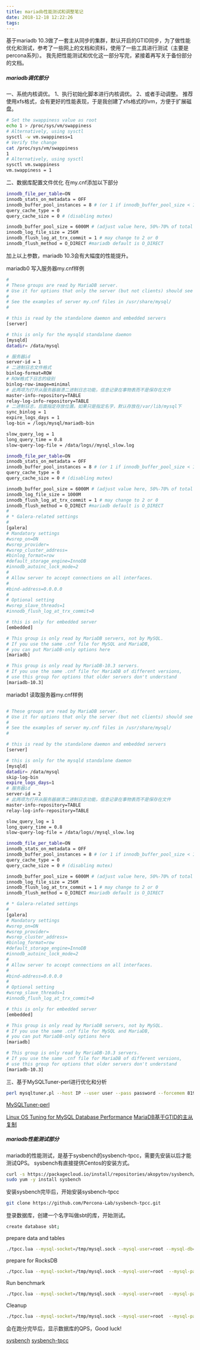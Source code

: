 ```yaml
---
title: mariadb性能测试和调整笔记
date: 2018-12-18 12:22:26
tags:
---
```

基于mariadb 10.3做了一套主从同步的集群，默认开启的GTID同步，为了做性能优化和测试，参考了一些网上的文档和资料，使用了一些工具进行测试（主要是percona系列）。
我先把性能测试和优化这一部分写完，紧接着再写关于备份部分的文档。

##### mariadb调优部分

一、系统内核调优。
1、执行初始化脚本进行内核调优。
2、或者手动调整。
推荐使用xfs格式，会有更好的性能表现，于是我创建了xfs格式的lvm，方便于扩展磁盘。

``` bash
# Set the swappiness value as root
echo 1 > /proc/sys/vm/swappiness
# Alternatively, using sysctl
sysctl -w vm.swappiness=1
# Verify the change
cat /proc/sys/vm/swappiness
1
# Alternatively, using sysctl
sysctl vm.swappiness
vm.swappiness = 1
```

二、数据库配置文件优化
在my.cnf添加以下部分

``` bash
innodb_file_per_table=ON
innodb_stats_on_metadata = OFF
innodb_buffer_pool_instances = 8 # (or 1 if innodb_buffer_pool_size < 1GB)
query_cache_type = 0
query_cache_size = 0 # (disabling mutex)

innodb_buffer_pool_size = 6000M # (adjust value here, 50%-70% of total RAM)
innodb_log_file_size = 256M
innodb_flush_log_at_trx_commit = 1 # may change to 2 or 0
innodb_flush_method = O_DIRECT #mariadb default is O_DIRECT
```

加上以上参数，mariadb 10.3会有大幅度的性能提升。

mariadb0 写入服务器my.cnf样例

``` bash
#
# These groups are read by MariaDB server.
# Use it for options that only the server (but not clients) should see
#
# See the examples of server my.cnf files in /usr/share/mysql/
#

# this is read by the standalone daemon and embedded servers
[server]

# this is only for the mysqld standalone daemon
[mysqld]
datadir= /data/mysql

# 服务器id
server-id = 1
# 二进制日志文件格式
binlog-format=ROW
# ROW格式下日志的级别
binlog-row-image=minimal
# 此两项为打开从服务器崩溃二进制日志功能，信息记录在事物表而不是保存在文件
master-info-repository=TABLE
relay-log-info-repository=TABLE
# 二进制日志，后面指定存放位置。如果只是指定名字，默认存放在/var/lib/mysql下
sync_binlog = 1
expire_logs_days = 1
log-bin = /logs/mysql/mariadb-bin

slow_query_log = 1
long_query_time = 0.8
slow-query-log-file = /data/logs//mysql_slow.log

innodb_file_per_table=ON
innodb_stats_on_metadata = OFF
innodb_buffer_pool_instances = 8 # (or 1 if innodb_buffer_pool_size < 1GB)
query_cache_type = 0
query_cache_size = 0 # (disabling mutex)

innodb_buffer_pool_size = 6000M # (adjust value here, 50%-70% of total RAM)
innodb_log_file_size = 1000M
innodb_flush_log_at_trx_commit = 1 # may change to 2 or 0
innodb_flush_method = O_DIRECT #mariadb default is O_DIRECT
#
# * Galera-related settings
#
[galera]
# Mandatory settings
#wsrep_on=ON
#wsrep_provider=
#wsrep_cluster_address=
#binlog_format=row
#default_storage_engine=InnoDB
#innodb_autoinc_lock_mode=2
#
# Allow server to accept connections on all interfaces.
#
#bind-address=0.0.0.0
#
# Optional setting
#wsrep_slave_threads=1
#innodb_flush_log_at_trx_commit=0

# this is only for embedded server
[embedded]

# This group is only read by MariaDB servers, not by MySQL.
# If you use the same .cnf file for MySQL and MariaDB,
# you can put MariaDB-only options here
[mariadb]

# This group is only read by MariaDB-10.3 servers.
# If you use the same .cnf file for MariaDB of different versions,
# use this group for options that older servers don't understand
[mariadb-10.3]
```

mariadb1 读取服务器my.cnf样例

``` bash

# These groups are read by MariaDB server.
# Use it for options that only the server (but not clients) should see
#
# See the examples of server my.cnf files in /usr/share/mysql/
#

# this is read by the standalone daemon and embedded servers
[server]

# this is only for the mysqld standalone daemon
[mysqld]
datadir= /data/mysql
skip-log-bin
expire_logs_days=1
# 服务器id
server-id = 2
# 此两项为打开从服务器崩溃二进制日志功能，信息记录在事物表而不是保存在文件
master-info-repository=TABLE
relay-log-info-repository=TABLE

slow_query_log = 1
long_query_time = 0.8
slow-query-log-file = /data/logs//mysql_slow.log

innodb_file_per_table=ON
innodb_stats_on_metadata = OFF
innodb_buffer_pool_instances = 8 # (or 1 if innodb_buffer_pool_size < 1GB)
query_cache_type = 0
query_cache_size = 0 # (disabling mutex)

innodb_buffer_pool_size = 6000M # (adjust value here, 50%-70% of total RAM)
innodb_log_file_size = 256M
innodb_flush_log_at_trx_commit = 1 # may change to 2 or 0
innodb_flush_method = O_DIRECT #mariadb default is O_DIRECT

# * Galera-related settings
#
[galera]
# Mandatory settings
#wsrep_on=ON
#wsrep_provider=
#wsrep_cluster_address=
#binlog_format=row
#default_storage_engine=InnoDB
#innodb_autoinc_lock_mode=2
#
# Allow server to accept connections on all interfaces.
#
#bind-address=0.0.0.0
#
# Optional setting
#wsrep_slave_threads=1
#innodb_flush_log_at_trx_commit=0

# this is only for embedded server
[embedded]

# This group is only read by MariaDB servers, not by MySQL.
# If you use the same .cnf file for MySQL and MariaDB,
# you can put MariaDB-only options here
[mariadb]

# This group is only read by MariaDB-10.3 servers.
# If you use the same .cnf file for MariaDB of different versions,
# use this group for options that older servers don't understand
[mariadb-10.3]

```

三、基于MySQLTuner-perl进行优化和分析

``` bash
perl mysqltuner.pl --host IP --user user --pass password --forcemem 8192 #机器内存

```

[MySQLTuner-perl](https://github.com/major/MySQLTuner-perl)

[Linux OS Tuning for MySQL Database Performance](https://www.percona.com/blog/2018/07/03/linux-os-tuning-for-mysql-database-performance/)
[MariaDB基于GTID的主从复制](https://www.jianshu.com/p/26c2c03b5d67)

##### mariadb性能测试部分

mariadb的性能测试，是基于sysbench的sysbench-tpcc，需要先安装以后才能测试QPS。
sysbench有直接提供Centos的安装方式。

``` bash
curl -s https://packagecloud.io/install/repositories/akopytov/sysbench/script.rpm.sh | sudo bash
sudo yum -y install sysbench
```

安装sysbench完毕后，开始安装sysbench-tpcc

``` bash
git clone https://github.com/Percona-Lab/sysbench-tpcc.git
```

登录数据库，创建一个名字叫做sbt的库，开始测试。

``` bash
create database sbt;
```

prepare data and tables

``` bash
./tpcc.lua --mysql-socket=/tmp/mysql.sock --mysql-user=root --mysql-db=sbt --time=300 --threads=64 --report-interval=1 --tables=10 --scale=100 --db-driver=mysql prepare
```

prepare for RocksDB

``` bash
./tpcc.lua --mysql-socket=/tmp/mysql.sock --mysql-user=root  --mysql-password="password" --mysql-db=sbr --time=3000 --threads=64 --report-interval=1 --tables=10 --scale=100 --use_fk=0 --mysql_storage_engine=rocksdb --mysql_table_options='COLLATE latin1_bin' --trx_level=RC --db-driver=mysql prepare
```

Run benchmark

``` bash
./tpcc.lua --mysql-socket=/tmp/mysql.sock --mysql-user=root  --mysql-password="password" --mysql-db=sbt --time=300 --threads=64 --report-interval=1 --tables=10 --scale=100 --db-driver=mysql run
```

Cleanup

``` bash
./tpcc.lua --mysql-socket=/tmp/mysql.sock --mysql-user=root  --mysql-password="password" --mysql-db=sbt --time=300 --threads=64 --report-interval=1 --tables=10 --scale=100 --db-driver=mysql cleanup
```

会在跑分完毕后，显示数据库的QPS，Good luck!

[sysbench](https://github.com/akopytov/sysbench)
[sysbench-tpcc](https://github.com/Percona-Lab/sysbench-tpcc)
